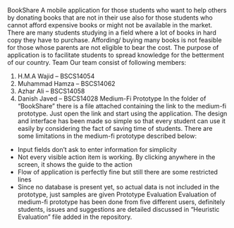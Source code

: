 BookShare
A mobile application for those students who want to help others by donating books that are not in their use also for those students who cannot afford expensive books or might not be available in the market. There are many students studying in a field where a lot of books in hard copy they have to purchase. Affording/ buying many books is not feasible for those whose parents are not eligible to bear the cost. The purpose of application is to facilitate students to spread knowledge for the betterment of our country. 
Team
Our team consist of following members:
1.	H.M.A Wajid – BSCS14054
2.	Muhammad Hamza – BSCS14062
3.	Azhar Ali – BSCS14058
4.	Danish Javed – BSCS14028
Medium-Fi Prototype
In the folder of “BookShare” there is a file attached containing the link to the medium-fi prototype. Just open the link and start using the application. The design and interface has been made so simple so that every student can use it easily by considering the fact of saving time of students. There are some limitations in the medium-fi prototype described below:
-	Input fields don’t ask to enter information for simplicity
-	Not every visible action item is working. By clicking anywhere in the screen, it shows the guide to the action
-	Flow of application is perfectly fine but still there are some restricted lines
-	Since no database is present yet, so actual data is not included in the prototype, just samples are given
Prototype Evaluation
Evaluation of medium-fi prototype has been done from five different users, definitely students, issues and suggestions are detailed discussed in “Heuristic Evaluation” file added in the repository.
